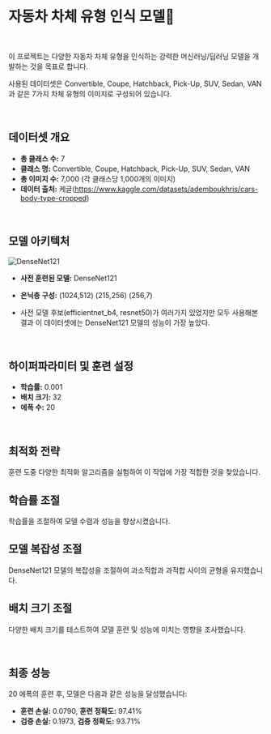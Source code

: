 # 자동차 차체 유형 인식 모델🚗

<br>

이 프로젝트는 다양한 자동차 차체 유형을 인식하는 강력한 머신러닝/딥러닝 모델을 개발하는 것을 목표로 합니다. 

사용된 데이터셋은 Convertible, Coupe, Hatchback, Pick-Up, SUV, Sedan, VAN과 같은 7가지 차체 유형의 이미지로 구성되어 있습니다.

<br>

## 데이터셋 개요
- **총 클래스 수:** 7
- **클래스 명:** Convertible, Coupe, Hatchback, Pick-Up, SUV, Sedan, VAN
- **총 이미지 수:** 7,000 (각 클래스당 1,000개의 이미지)
- **데이터 출처:** 케글(https://www.kaggle.com/datasets/ademboukhris/cars-body-type-cropped)

<br>

## 모델 아키텍처
![DenseNet121](https://miro.medium.com/v2/resize:fit:720/format:webp/1*u4hyohOF9SIRRLBAzqYXfQ.jpeg)
- **사전 훈련된 모델:** DenseNet121
- **은닉층 구성:** (1024,512) (215,256) (256,7)

- 사전 모델 후보(efficientnet_b4, resnet50)가 여러가지 있었지만 모두 사용해본 결과 이 데이터셋에는 DenseNet121 모델의 성능이 가장 높았다.

<br>

## 하이퍼파라미터 및 훈련 설정
- **학습률:** 0.001
- **배치 크기:** 32
- **에폭 수:** 20

<br>

## 최적화 전략
훈련 도중 다양한 최적화 알고리즘을 실험하여 이 작업에 가장 적합한 것을 찾았습니다.

## 학습률 조절
학습률을 조절하여 모델 수렴과 성능을 향상시켰습니다.

## 모델 복잡성 조절
DenseNet121 모델의 복잡성을 조절하여 과소적합과 과적합 사이의 균형을 유지했습니다.

## 배치 크기 조절
다양한 배치 크기를 테스트하여 모델 훈련 및 성능에 미치는 영향을 조사했습니다.

<br>

## 최종 성능
20 에폭의 훈련 후, 모델은 다음과 같은 성능을 달성했습니다:

- **훈련 손실:** 0.0790, **훈련 정확도:** 97.41%
- **검증 손실:** 0.1973, **검증 정확도:** 93.71%
